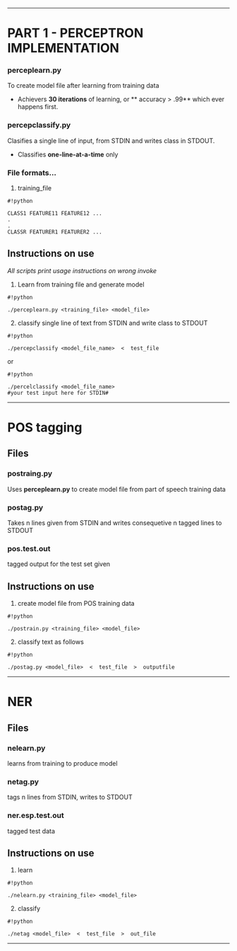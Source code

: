 ------------------------------------------------------------------------------------------------------------------------------------------
# PART 1  - PERCEPTRON  IMPLEMENTATION #

### perceplearn.py ###

To create model file after learning from training data

* Achievers **30 iterations** of learning, or ** accuracy > .99** which ever happens first.

### percepclassify.py ###

Clasifies a single line of input, from STDIN and writes class in STDOUT.

* Classifies **one-line-at-a-time** only

### File formats... ###

1. training_file 

```
#!python

CLASS1 FEATURE11 FEATURE12 ...
.
.
CLASSR FEATURER1 FEATURER2 ...

```
## Instructions on use ##
*All scripts print usage instructions on wrong invoke*

1. Learn from training file and generate model


```
#!python

./perceplearn.py <training_file> <model_file>
```
2. classify single line of text from STDIN and write class to STDOUT

```
#!python

./percepclassify <model_file_name>  <  test_file
```
or

```
#!python

./percelclassify <model_file_name>  
#your test input here for STDIN#
```

----------------------------------------------------------------------------------------------------------------------------
# POS tagging #

## Files ##

### postraing.py ###

Uses **perceplearn.py** to create model file from part of speech training data

### postag.py ###

Takes n lines given from STDIN and writes consequetive n tagged lines to STDOUT

### pos.test.out ###

tagged output for the test set given

## Instructions on use ##

1. create model file from POS training data


```
#!python

./postrain.py <training_file> <model_file>

```
 
2. classify text as follows


```
#!python

./postag.py <model_file>  <  test_file  >  outputfile 
```
-------------------------------------------------------------------------------------------------------------------------------------------
# NER #


## Files ##

### nelearn.py ###

learns from training to produce model

### netag.py ###

tags n lines from STDIN, writes to STDOUT

### ner.esp.test.out ###

tagged test data

## Instructions on use ##

1. learn


```
#!python

./nelearn.py <training_file> <model_file>
```

2. classify


```
#!python

./netag <model_file>  <  test_file  >  out_file
```
-----------------------------------------------------------------------------------------------------------------------------------------